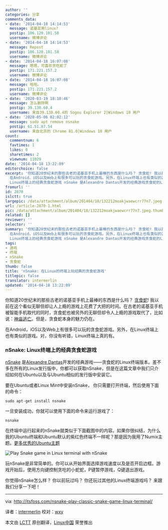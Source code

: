 ```yaml
---
author: ''
categories: 分享
comments_data:
- date: '2014-04-18 14:14:53'
  message: 诺基亚用linux?
  postip: 106.120.101.58
  username: 微博评论
- date: '2014-04-18 14:14:53'
  message: Repost
  postip: 106.120.101.58
  username: 微博评论
- date: '2014-04-18 16:07:08'
  message: 嗯嗯，可喜欢贪吃蛇了
  postip: 171.221.157.2
  username: 微博评论
- date: '2014-04-18 16:07:08'
  message: 哈哈。
  postip: 171.221.157.2
  username: 微博评论
- date: '2020-03-19 18:10:46'
  message: 怎么删除啊
  postip: 39.130.60.4
  username: 来自39.130.60.4的 Sogou Explorer 2|Windows 10 用户
- date: '2020-05-06 02:02:12'
  message: sudo apt remove nsnake
  postip: 61.51.87.54
  username: 来自北京的 Chrome 81.0|Windows 10 用户
count:
  commentnum: 6
  favtimes: 1
  likes: 0
  sharetimes: 2
  viewnum: 11029
date: '2014-04-18 13:22:09'
editorchoice: false
excerpt: '你知道20世纪末的那些古老的诺基亚手机上最棒的东西是什么吗？ 贪食蛇! 我以前在这个看似无聊但却让人上瘾的游戏上花费了大把的时间。在古老的诺基亚手机被智能手机取代的同时，贪食蛇也被另外的无聊但却令人上瘾的游戏取代了，比如说：神庙逃亡。但是，贪食蛇本身的魅力仍在。
  在Android，iOS以及Web上有很多可以玩的贪食蛇游戏。另外，在Linux终端上也有类似的游戏。对，你没有听错，Linux终端上真的有。 nSnake:
  Linux终端上的经典贪食蛇游戏 nSnake 是Alexandre Dantas开发的经典游戏贪食蛇的Linux终端版本。差不多在所有的Linux发行'
fromurl: ''
id: 2870
islctt: true
largepic: /data/attachment/album/201404/18/132212moakjwaewcrr77n7.jpeg
url: /article-2870-1.html
pic: /data/attachment/album/201404/18/132212moakjwaewcrr77n7.jpeg.thumb.jpg
related: []
reviewer: ''
selector: ''
summary: '你知道20世纪末的那些古老的诺基亚手机上最棒的东西是什么吗？ 贪食蛇! 我以前在这个看似无聊但却让人上瘾的游戏上花费了大把的时间。在古老的诺基亚手机被智能手机取代的同时，贪食蛇也被另外的无聊但却令人上瘾的游戏取代了，比如说：神庙逃亡。但是，贪食蛇本身的魅力仍在。
  在Android，iOS以及Web上有很多可以玩的贪食蛇游戏。另外，在Linux终端上也有类似的游戏。对，你没有听错，Linux终端上真的有。 nSnake:
  Linux终端上的经典贪食蛇游戏 nSnake 是Alexandre Dantas开发的经典游戏贪食蛇的Linux终端版本。差不多在所有的Linux发行'
tags:
- 游戏
- 终端
- nSnake
- 贪食蛇
thumb: false
title: 'nSnake: 在Linux的终端上玩经典的贪食蛇游戏'
titlepic: false
translator: intermerlin
updated: '2014-04-18 13:22:09'
---
```


你知道20世纪末的那些古老的诺基亚手机上最棒的东西是什么吗？ [贪食蛇](http://en.wikipedia.org/wiki/Snake_(video_game))! 我以前在这个看似无聊但却让人上瘾的游戏上花费了大把的时间。在古老的诺基亚手机被智能手机取代的同时，贪食蛇也被另外的无聊但却令人上瘾的游戏取代了，比如说：[神庙逃亡](http://en.wikipedia.org/wiki/Temple_Run)。但是，贪食蛇本身的魅力仍在。


在Android，iOS以及Web上有很多可以玩的贪食蛇游戏。另外，在Linux终端上也有类似的游戏。对，你没有听错，Linux终端上真的有。


### nSnake: Linux终端上的经典贪食蛇游戏


[nSnake](http://alexdantas.net/projects/nsnake/) 是[Alexandre Dantas](http://alexdantas.net/)开发的经典游戏——贪食蛇的Linux终端版本。差不多在所有的Linux发行版中，你都可以获取nSnake，但是在这篇文章中我们只介绍如何在Ubuntu以及与Ubuntu相似的发行版中安装它。


要在Ubuntu或者Linux Mint中安装nSnake， 你只需要打开终端，然后使用下面的命令：



```
sudo apt-get install nsnake

```

一旦安装成功，你就可以使用下面的命令来运行游戏了：



```
nsnake

```

在终端中运行起来的nSnake就类似于下面截图中的内容。如果你很纠结，为什么我的Ubuntu终端和Ubuntu默认的紫红色终端不一样呢？那是因为我用了Numix主题。[更多优秀的Ubuntu主题](http://itsfoss.com/best-themes-ubuntu-1310/)


![Play Snake game in Linux terminal with nSnake](/data/attachment/album/201404/18/132212moakjwaewcrr77n7.jpeg)


玩nSnake是非常简单的。你可以从开始界面选择游戏速度以及是否开启边框。游戏开始后，使用方向键控制贪吃的小蛇蛇，P键暂停游戏，Q键退出游戏。


你觉得nSnake怎么样？ 你以前玩过吗？ 你还玩过其他的Linux终端游戏吗？ 来跟我们分享一下吧！




---


via: <http://itsfoss.com/nsnake-play-classic-snake-game-linux-terminal/>


译者：[intermerlin](https://github.com/intermerlin) 校对：[wxy](https://github.com/wxy)


本文由 [LCTT](https://github.com/LCTT/TranslateProject) 原创翻译，[Linux中国](http://linux.cn/) 荣誉推出